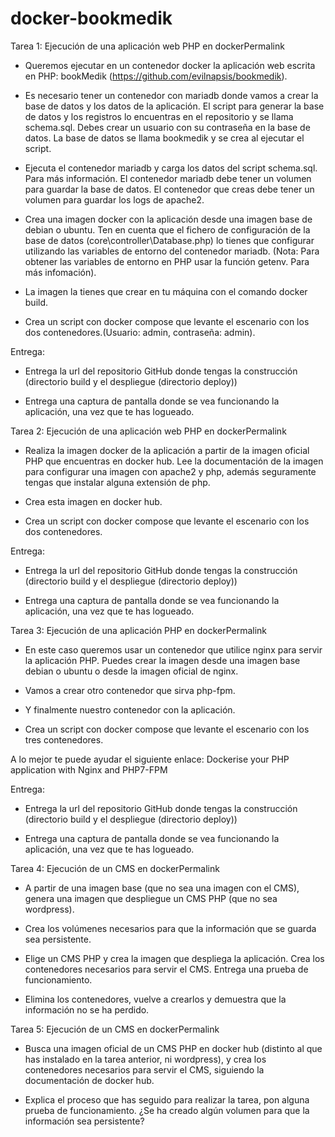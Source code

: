# docker-bookmedik

Tarea 1: Ejecución de una aplicación web PHP en dockerPermalink

* Queremos ejecutar en un contenedor docker la aplicación web escrita en PHP: bookMedik (https://github.com/evilnapsis/bookmedik).

* Es necesario tener un contenedor con mariadb donde vamos a crear la base de datos y los datos de la aplicación. El script para generar la base de datos y los registros lo encuentras en el repositorio y se llama schema.sql. Debes crear un usuario con su contraseña en la base de datos. La base de datos se llama bookmedik y se crea al ejecutar el script.

* Ejecuta el contenedor mariadb y carga los datos del script schema.sql. Para más información. El contenedor mariadb debe tener un volumen para guardar la base de datos. El contenedor que creas debe tener un volumen para guardar los logs de apache2.

* Crea una imagen docker con la aplicación desde una imagen base de debian o ubuntu. Ten en cuenta que el fichero de configuración de la base de datos (core\controller\Database.php) lo tienes que configurar utilizando las variables de entorno del contenedor mariadb. (Nota: Para obtener las variables de entorno en PHP usar la función getenv. Para más infomación).

* La imagen la tienes que crear en tu máquina con el comando docker build.

* Crea un script con docker compose que levante el escenario con los dos contenedores.(Usuario: admin, contraseña: admin).

Entrega:

- Entrega la url del repositorio GitHub donde tengas la construcción (directorio build y el despliegue (directorio deploy))

- Entrega una captura de pantalla donde se vea funcionando la aplicación, una vez que te has logueado.

Tarea 2: Ejecución de una aplicación web PHP en dockerPermalink

* Realiza la imagen docker de la aplicación a partir de la imagen oficial PHP que encuentras en docker hub. Lee la documentación de la imagen para configurar una imagen con apache2 y php, además seguramente tengas que instalar alguna extensión de php.

* Crea esta imagen en docker hub.

* Crea un script con docker compose que levante el escenario con los dos contenedores.

Entrega:

- Entrega la url del repositorio GitHub donde tengas la construcción (directorio build y el despliegue (directorio deploy))

- Entrega una captura de pantalla donde se vea funcionando la aplicación, una vez que te has logueado.

Tarea 3: Ejecución de una aplicación PHP en dockerPermalink

* En este caso queremos usar un contenedor que utilice nginx para servir la aplicación PHP. Puedes crear la imagen desde una imagen base debian o ubuntu o desde la imagen oficial de nginx.

* Vamos a crear otro contenedor que sirva php-fpm.

* Y finalmente nuestro contenedor con la aplicación.

* Crea un script con docker compose que levante el escenario con los tres contenedores.

A lo mejor te puede ayudar el siguiente enlace: Dockerise your PHP application with Nginx and PHP7-FPM

Entrega:

- Entrega la url del repositorio GitHub donde tengas la construcción (directorio build y el despliegue (directorio deploy))

- Entrega una captura de pantalla donde se vea funcionando la aplicación, una vez que te has logueado.

Tarea 4: Ejecución de un CMS en dockerPermalink

* A partir de una imagen base (que no sea una imagen con el CMS), genera una imagen que despliegue un CMS PHP (que no sea wordpress).

* Crea los volúmenes necesarios para que la información que se guarda sea persistente.

* Elige un CMS PHP y crea la imagen que despliega la aplicación. Crea los contenedores necesarios para servir el CMS. Entrega una prueba de funcionamiento.

* Elimina los contenedores, vuelve a crearlos y demuestra que la información no se ha perdido.

Tarea 5: Ejecución de un CMS en dockerPermalink

* Busca una imagen oficial de un CMS PHP en docker hub (distinto al que has instalado en la tarea anterior, ni wordpress), y crea los contenedores necesarios para servir el CMS, siguiendo la documentación de docker hub.
 
* Explica el proceso que has seguido para realizar la tarea, pon alguna prueba de funcionamiento. ¿Se ha creado algún volumen para que la información sea persistente?
